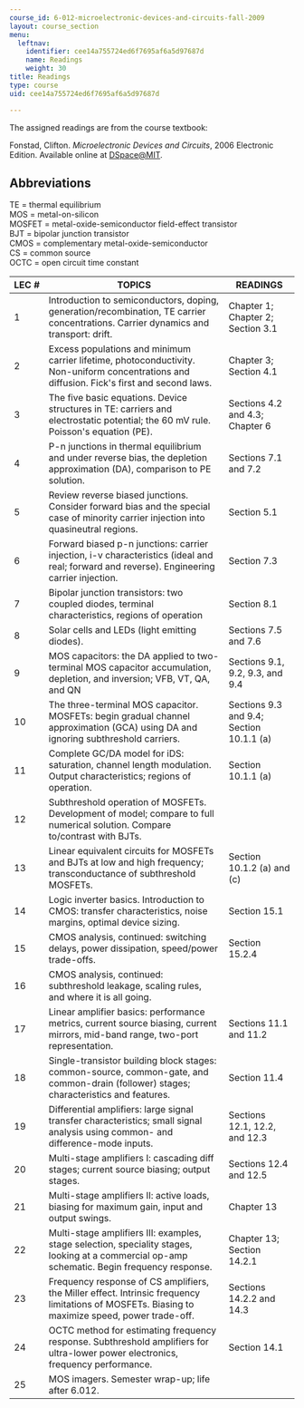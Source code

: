 ```yaml
---
course_id: 6-012-microelectronic-devices-and-circuits-fall-2009
layout: course_section
menu:
  leftnav:
    identifier: cee14a755724ed6f7695af6a5d97687d
    name: Readings
    weight: 30
title: Readings
type: course
uid: cee14a755724ed6f7695af6a5d97687d

---
```


The assigned readings are from the course textbook:

Fonstad, Clifton. _Microelectronic Devices and Circuits_, 2006 Electronic Edition. Available online at [DSpace@MIT](http://dspace.mit.edu/handle/1721.1/34219).

Abbreviations
-------------

TE = thermal equilibrium  
MOS = metal-on-silicon  
MOSFET = metal-oxide-semiconductor field-effect transistor  
BJT = bipolar junction transistor  
CMOS = complementary metal-oxide-semiconductor  
CS = common source  
OCTC = open circuit time constant

| LEC # | TOPICS | READINGS |
| --- | --- | --- |
| 1 | Introduction to semiconductors, doping, generation/recombination, TE carrier concentrations. Carrier dynamics and transport: drift. | Chapter 1; Chapter 2; Section 3.1 |
| 2 | Excess populations and minimum carrier lifetime, photoconductivity. Non-uniform concentrations and diffusion. Fick's first and second laws. | Chapter 3; Section 4.1 |
| 3 | The five basic equations. Device structures in TE: carriers and electrostatic potential; the 60 mV rule. Poisson's equation (PE). | Sections 4.2 and 4.3; Chapter 6 |
| 4 | P-n junctions in thermal equilibrium and under reverse bias, the depletion approximation (DA), comparison to PE solution. | Sections 7.1 and 7.2 |
| 5 | Review reverse biased junctions. Consider forward bias and the special case of minority carrier injection into quasineutral regions. | Section 5.1 |
| 6 | Forward biased p-n junctions: carrier injection, i-v characteristics (ideal and real; forward and reverse). Engineering carrier injection. | Section 7.3 |
| 7 | Bipolar junction transistors: two coupled diodes, terminal characteristics, regions of operation | Section 8.1 |
| 8 | Solar cells and LEDs (light emitting diodes). | Sections 7.5 and 7.6 |
| 9 | MOS capacitors: the DA applied to two-terminal MOS capacitor accumulation, depletion, and inversion; VFB, VT, QA, and QN | Sections 9.1, 9.2, 9.3, and 9.4 |
| 10 | The three-terminal MOS capacitor. MOSFETs: begin gradual channel approximation (GCA) using DA and ignoring subthreshold carriers. | Sections 9.3 and 9.4; Section 10.1.1 (a) |
| 11 | Complete GC/DA model for iDS: saturation, channel length modulation. Output characteristics; regions of operation. | Section 10.1.1 (a) |
| 12 | Subthreshold operation of MOSFETs. Development of model; compare to full numerical solution. Compare to/contrast with BJTs. | &nbsp; |
| 13 | Linear equivalent circuits for MOSFETs and BJTs at low and high frequency; transconductance of subthreshold MOSFETs. | Section 10.1.2 (a) and (c) |
| 14 | Logic inverter basics. Introduction to CMOS: transfer characteristics, noise margins, optimal device sizing. | Section 15.1 |
| 15 | CMOS analysis, continued: switching delays, power dissipation, speed/power trade-offs. | Section 15.2.4 |
| 16 | CMOS analysis, continued: subthreshold leakage, scaling rules, and where it is all going. | &nbsp; |
| 17 | Linear amplifier basics: performance metrics, current source biasing, current mirrors, mid-band range, two-port representation. | Sections 11.1 and 11.2 |
| 18 | Single-transistor building block stages: common-source, common-gate, and common-drain (follower) stages; characteristics and features. | Section 11.4 |
| 19 | Differential amplifiers: large signal transfer characteristics; small signal analysis using common- and difference-mode inputs. | Sections 12.1, 12.2, and 12.3 |
| 20 | Multi-stage amplifiers I: cascading diff stages; current source biasing; output stages. | Sections 12.4 and 12.5 |
| 21 | Multi-stage amplifiers II: active loads, biasing for maximum gain, input and output swings. | Chapter 13 |
| 22 | Multi-stage amplifiers III: examples, stage selection, speciality stages, looking at a commercial op-amp schematic. Begin frequency response. | Chapter 13; Section 14.2.1 |
| 23 | Frequency response of CS amplifiers, the Miller effect. Intrinsic frequency limitations of MOSFETs. Biasing to maximize speed, power trade-off. | Sections 14.2.2 and 14.3 |
| 24 | OCTC method for estimating frequency response. Subthreshold amplifiers for ultra-lower power electronics, frequency performance. | Section 14.1 |
| 25 | MOS imagers. Semester wrap-up; life after 6.012. |